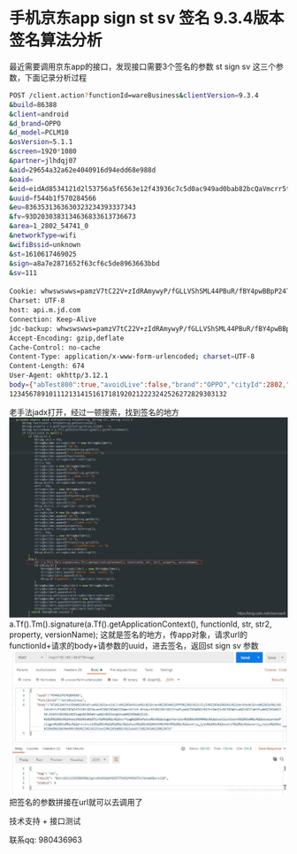 # 手机京东app sign st sv 签名 9.3.4版本签名算法分析

最近需要调用京东app的接口，发现接口需要3个签名的参数 st sign sv 这三个参数，下面记录分析过程

```bash
POST /client.action?functionId=wareBusiness&clientVersion=9.3.4
&build=86388
&client=android
&d_brand=OPPO
&d_model=PCLM10
&osVersion=5.1.1
&screen=1920*1080
&partner=jlhdqj07
&aid=29654a32a62e4040916d94edd68e988d
&oaid=
&eid=eidAd8534121d2l53756a5f6563e12f43936c7c5d0ac949ad0bab82bcQaVmcrr5ta4ENkpLK/rDDXSaMUft4jw+X916TTkXog1lIE6JpsFZcXsuVJi&sdkVersion=22&lang=zh_CN
&uuid=f544b1f570284566
&eu=8363531363630323234393337343
&fv=93D2030383134636833613736673
&area=1_2802_54741_0
&networkType=wifi
&wifiBssid=unknown
&st=1610617469025
&sign=a8a7e2871652f63cf6c5de8963663bbd
&sv=111

Cookie: whwswswws=pamzV7tC22V+zIdRAmywyP/fGLLVShSML44PBuR/fBY4pwBBpP24Toa/LCxz5+0XALSmW+gsri7uQACIa3FUzAPmyUWb3IuPQwFb/CK1pQoCFsLVlh7ilZXQ/l2aljn2p;unionwsws={"devicefinger":"eidA2c1081229fsbSbnhfsVNSTWm9vFuEXnuPEm54vXFjwehdj9tPjmw6HsfFUk+RO0d53ZXVp9Pfi2cKcb7TAMWn3j7LUxKnG+FEZFBKrTm9r2XSfpM","jmafinger":"pamzV7tC22V+zIdRAmywyP\/fGLLVShSML44PBuR\/fBY4pwBBpP24Toa\/LCxz5+0XALSmW+gsri7uQACIa3FUzAPmyUWb3IuPQwFb\/CK1pQoCFsLVlh7ilZXQ\/l2aljn2p"};
Charset: UTF-8
host: api.m.jd.com
Connection: Keep-Alive
jdc-backup: whwswswws=pamzV7tC22V+zIdRAmywyP/fGLLVShSML44PBuR/fBY4pwBBpP24Toa/LCxz5+0XALSmW+gsri7uQACIa3FUzAPmyUWb3IuPQwFb/CK1pQoCFsLVlh7ilZXQ/l2aljn2p;unionwsws={"devicefinger":"eidA2c1081229fsbSbnhfsVNSTWm9vFuEXnuPEm54vXFjwehdj9tPjmw6HsfFUk+RO0d53ZXVp9Pfi2cKcb7TAMWn3j7LUxKnG+FEZFBKrTm9r2XSfpM","jmafinger":"pamzV7tC22V+zIdRAmywyP\/fGLLVShSML44PBuR\/fBY4pwBBpP24Toa\/LCxz5+0XALSmW+gsri7uQACIa3FUzAPmyUWb3IuPQwFb\/CK1pQoCFsLVlh7ilZXQ\/l2aljn2p"};
Accept-Encoding: gzip,deflate
Cache-Control: no-cache
Content-Type: application/x-www-form-urlencoded; charset=UTF-8
Content-Length: 674
User-Agent: okhttp/3.12.1
body={"abTest800":true,"avoidLive":false,"brand":"OPPO","cityId":2802,"darkModelEnum":3,"districtId":54741,"eventId":"Searchlist_Productid","fromType":0,"isDesCbc":true,"latitude":"39.916411","lego":true,"longitude":"116.41025","model":"PCLM10","ocrFlag":false,"pluginVersion":90340,"plusClickCount":0,"plusLandedFatigue":0,"provinceId":"1","skuId":"43394194598","source_type":"search","source_value":"衣服","townId":0,"uAddrId":"0"}
1234567891011121314151617181920212223242526272829303132
```

老手法jadx打开，经过一顿搜索，找到签名的地方
![在这里插入图片描述](images/20210120170400417.jpg)
a.Tf().Tm().signature(a.Tf().getApplicationContext(), functionId, str, str2, property, versionName);
这就是签名的地方，传app对象，请求url的functionId+请求的body+请参数的uuid，进去签名，返回st sign sv 参数
![在这里插入图片描述](images/2021012017055572.jpg)
把签名的参数拼接在url就可以去调用了

技术支持 + 接口测试

联系qq: 980436963